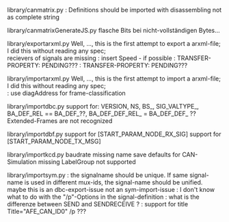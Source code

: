 library/canmatrix.py
: Definitions should be imported with disassembling not as complete string

library/canmatrixGenerateJS.py
 flasche Bits bei nicht-vollständigen Bytes...

library/exportarxml.py
 Well, ..., this is the first attempt to export a arxml-file; I did this without reading any spec;  
 recievers of signals are missing
: insert Speed - if possible 
			: TRANSFER-PROPERTY: PENDING???
			: TRANSFER-PROPERTY: PENDING???

library/importarxml.py
 Well, ..., this is the first attempt to import a arxml-file; I did this without reading any spec;  
	: use diagAddress for frame-classification
					

library/importdbc.py
 support for: VERSION, NS, BS_, SIG_VALTYPE_, BA_DEF_REL == BA_DEF_??, BA_DEF_DEF_REL_ = BA_DEF_DEF_  ??
 Extended-Frames are not recognized

library/importdbf.py
 support for [START_PARAM_NODE_RX_SIG]
 support for [START_PARAM_NODE_TX_MSG]

library/importkcd.py
 baudrate missing
 name save
 defaults for CAN-Simulation missing
 LabelGroup not supported

library/importsym.py
 : the signalname should be unique. If same signal-name is used in different mux-ids, the signal-name should be unified. maybe this is an dbc-export-issue not an sym-import-issue 
 : I don't know what to do with the "/p"-Options in the signal-definition
 : what is the differenze between SEND and SENDRECEIVE ?
: support for title Title="AFE_CAN_ID0"
 /p ???
